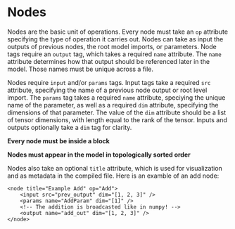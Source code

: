 # Nodes

Nodes are the basic unit of operations. Every node must take an `op` attribute specifying the type of operation it carries out. Nodes can take as input the outputs of previous nodes, the root model imports, or parameters. Node tags require an `output` tag, which takes a required `name` attribute. The `name` attribute determines how that output should be referenced later in the model. Those names must be unique across a file.

Nodes require `input` and/or `params` tags. Input tags take a required `src` attribute, specifying the name of a previous node output or root level import. The `params` tag takes a required `name` attribute, speciying the unique name of the parameter, as well as a required `dim` attribute, specifying the dimensions of that parameter. The value of the `dim` attribute should be a list of tensor dimensions, with length equal to the rank of the tensor. Inputs and outputs optionally take a `dim` tag for clarity.

**Every node must be inside a block**

**Nodes must appear in the model in topologically sorted order**

Nodes also take an optional `title` attribute, which is used for visualization and as metadata in the compiled file. Here is an examble of an add node:

```
<node title="Example Add" op="Add">
    <input src="prev_output" dim="[1, 2, 3]" />
    <params name="AddParam" dim="[1]" />
    <!-- The addition is broadcasted like in numpy! -->
    <output name="add_out" dim="[1, 2, 3]" />
</node>
```